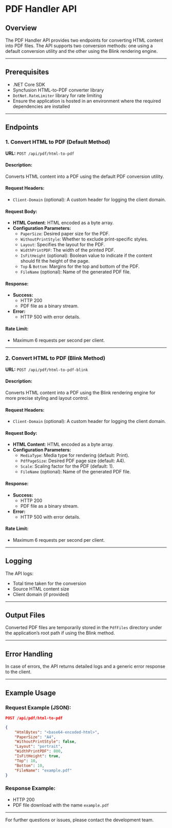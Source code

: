 # PDF Handler API

## Overview
The PDF Handler API provides two endpoints for converting HTML content into PDF files. The API supports two conversion methods: one using a default conversion utility and the other using the Blink rendering engine.

---

## Prerequisites
- .NET Core SDK
- Syncfusion HTML-to-PDF converter library
- `DotNet.RateLimiter` library for rate limiting
- Ensure the application is hosted in an environment where the required dependencies are installed

---

## Endpoints

### 1. Convert HTML to PDF (Default Method)
**URL:** `POST /api/pdf/html-to-pdf`

#### **Description:**
Converts HTML content into a PDF using the default PDF conversion utility.

#### **Request Headers:**
- `Client-Domain` (optional): A custom header for logging the client domain.

#### **Request Body:**
- **HTML Content**: HTML encoded as a byte array.
- **Configuration Parameters:**
  - `PaperSize`: Desired paper size for the PDF.
  - `WithoutPrintStyle`: Whether to exclude print-specific styles.
  - `Layout`: Specifies the layout for the PDF.
  - `WidthPrintPDF`: The width of the printed PDF.
  - `IsFitHeight` (optional): Boolean value to indicate if the content should fit the height of the page.
  - `Top` & `Bottom`: Margins for the top and bottom of the PDF.
  - `FileName` (optional): Name of the generated PDF file.

#### **Response:**
- **Success:**
  - HTTP 200
  - PDF file as a binary stream.
- **Error:**
  - HTTP 500 with error details.

#### **Rate Limit:**
- Maximum 6 requests per second per client.

---

### 2. Convert HTML to PDF (Blink Method)
**URL:** `POST /api/pdf/html-to-pdf-blink`

#### **Description:**
Converts HTML content into a PDF using the Blink rendering engine for more precise styling and layout control.

#### **Request Headers:**
- `Client-Domain` (optional): A custom header for logging the client domain.

#### **Request Body:**
- **HTML Content**: HTML encoded as a byte array.
- **Configuration Parameters:**
  - `MediaType`: Media type for rendering (default: Print).
  - `PdfPageSize`: Desired PDF page size (default: A4).
  - `Scale`: Scaling factor for the PDF (default: 1).
  - `FileName` (optional): Name of the generated PDF file.

#### **Response:**
- **Success:**
  - HTTP 200
  - PDF file as a binary stream.
- **Error:**
  - HTTP 500 with error details.

#### **Rate Limit:**
- Maximum 6 requests per second per client.

---

## Logging
The API logs:
- Total time taken for the conversion
- Source HTML content size
- Client domain (if provided)

---

## Output Files
Converted PDF files are temporarily stored in the `PdfFiles` directory under the application’s root path if using the Blink method.

---

## Error Handling
In case of errors, the API returns detailed logs and a generic error response to the client.

---

## Example Usage

### Request Example (JSON):
```json
POST /api/pdf/html-to-pdf

{
    "HtmlBytes": "<base64-encoded-html>",
    "PaperSize": "A4",
    "WithoutPrintStyle": false,
    "Layout": "portrait",
    "WidthPrintPDF": 800,
    "IsFitHeight": true,
    "Top": 10,
    "Bottom": 10,
    "FileName": "example.pdf"
}
```

### Response Example:
- HTTP 200
- PDF file download with the name `example.pdf`

---

For further questions or issues, please contact the development team.
